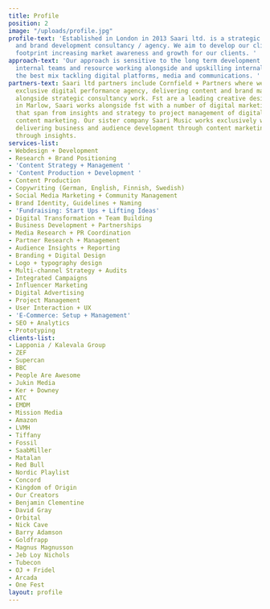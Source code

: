 ```yaml
---
title: Profile
position: 2
image: "/uploads/profile.jpg"
profile-text: 'Established in London in 2013 Saari ltd. is a strategic digital marketing
  and brand development consultancy / agency. We aim to develop our clients’ digital
  footprint increasing market awareness and growth for our clients. '
approach-text: 'Our approach is sensitive to the long term development of our clients
  internal teams and resource working alongside and upskilling internal teams with
  the best mix tackling digital platforms, media and communications. '
partners-text: Saari ltd partners include Cornfield + Partners where we act as their
  exclusive digital performance agency, delivering content and brand marketing projects
  alongside strategic consultancy work. Fst are a leading creative design agency based
  in Marlow, Saari works alongside fst with a number of digital marketing projects
  that span from insights and strategy to project management of digital media and
  content marketing. Our sister company Saari Music works exclusively with creators
  delivering business and audience development through content marketing and strategy
  through insights.
services-list:
- Webdesign + Development
- Research + Brand Positioning
- 'Content Strategy + Management '
- 'Content Production + Development '
- Content Production
- Copywriting (German, English, Finnish, Swedish)
- Social Media Marketing + Community Management
- Brand Identity, Guidelines + Naming
- 'Fundraising: Start Ups + Lifting Ideas'
- Digital Transformation + Team Building
- Business Development + Partnerships
- Media Research + PR Coordination
- Partner Research + Management
- Audience Insights + Reporting
- Branding + Digital Design
- Logo + typography design
- Multi-channel Strategy + Audits
- Integrated Campaigns
- Influencer Marketing
- Digital Advertising
- Project Management
- User Interaction + UX
- 'E-Commerce: Setup + Management'
- SEO + Analytics
- Prototyping
clients-list:
- Lapponia / Kalevala Group
- ZEF
- Supercan
- BBC
- People Are Awesome
- Jukin Media
- Ker + Downey
- ATC
- EMDM
- Mission Media
- Amazon
- LVMH
- Tiffany
- Fossil
- SaabMiller
- Matalan
- Red Bull
- Nordic Playlist
- Concord
- Kingdom of Origin
- Our Creators
- Benjamin Clementine
- David Gray
- Orbital
- Nick Cave
- Barry Adamson
- Goldfrapp
- Magnus Magnusson
- Jeb Loy Nichols
- Tubecon
- OJ + Fridel
- Arcada
- One Fest
layout: profile
---
```


